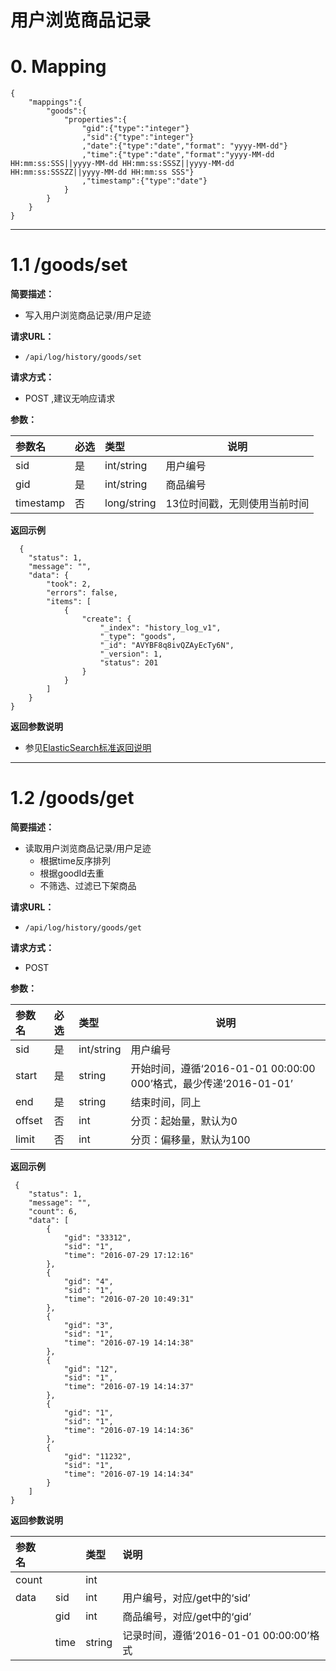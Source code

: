 
# 用户浏览商品记录

# 0. Mapping
```
{
    "mappings":{
        "goods":{
            "properties":{
                "gid":{"type":"integer"}
                ,"sid":{"type":"integer"}
                ,"date":{"type":"date","format": "yyyy-MM-dd"}
                ,"time":{"type":"date","format":"yyyy-MM-dd HH:mm:ss:SSS||yyyy-MM-dd HH:mm:ss:SSSZ||yyyy-MM-dd HH:mm:ss:SSSZZ||yyyy-MM-dd HH:mm:ss SSS"}
                ,"timestamp":{"type":"date"}
            }
        }
    }
}
```
***

# 1.1 /goods/set

**简要描述：** 

- 写入用户浏览商品记录/用户足迹

**请求URL：** 
- ` /api/log/history/goods/set `
  
**请求方式：**
- POST ,建议无响应请求

**参数：** 

|参数名|必选|类型|说明|
|:----|:---|:-----|-----|
|sid |是  |int/string |用户编号|
|gid |是  |int/string |商品编号|
|timestamp|否|long/string |13位时间戳，无则使用当前时间|

 **返回示例**

``` 
  {
    "status": 1,
    "message": "",
    "data": {
        "took": 2,
        "errors": false,
        "items": [
            {
                "create": {
                    "_index": "history_log_v1",
                    "_type": "goods",
                    "_id": "AVYBF8q8ivQZAyEcTy6N",
                    "_version": 1,
                    "status": 201
                }
            }
        ]
    }
}
```

 **返回参数说明** 

- 参见[ElasticSearch标准返回说明](../../README.md#elasticsearch-response)

***

# 1.2 /goods/get

**简要描述：** 

- 读取用户浏览商品记录/用户足迹
    - 根据time反序排列
    - 根据goodId去重
    - 不筛选、过滤已下架商品

**请求URL：** 
- ` /api/log/history/goods/get `
  
**请求方式：**
- POST 

**参数：** 

|参数名|必选|类型|说明|
|:----|:---|:-----|-----|
|sid   |是|int/string |用户编号|
|start |是|string     |开始时间，遵循‘2016-01-01 00:00:00 000’格式，最少传递‘2016-01-01’|
|end   |是|string     |结束时间，同上|
|offset|否|int        |分页：起始量，默认为0|
|limit |否|int        |分页：偏移量，默认为100|

 **返回示例**

``` 
 {
    "status": 1,
    "message": "",
    "count": 6,
    "data": [
        {
            "gid": "33312",
            "sid": "1",
            "time": "2016-07-29 17:12:16"
        },
        {
            "gid": "4",
            "sid": "1",
            "time": "2016-07-20 10:49:31"
        },
        {
            "gid": "3",
            "sid": "1",
            "time": "2016-07-19 14:14:38"
        },
        {
            "gid": "12",
            "sid": "1",
            "time": "2016-07-19 14:14:37"
        },
        {
            "gid": "1",
            "sid": "1",
            "time": "2016-07-19 14:14:36"
        },
        {
            "gid": "11232",
            "sid": "1",
            "time": "2016-07-19 14:14:34"
        }
    ]
}
```

 **返回参数说明** 

|参数名||类型|说明|
|:----|:---|:---|:-----|
|count||int||总计商品浏览记录条数|
|data|sid   |int |用户编号，对应/get中的‘sid’|
||gid   |int     |商品编号，对应/get中的‘gid’|
||time  |string     |记录时间，遵循‘2016-01-01 00:00:00’格式|
